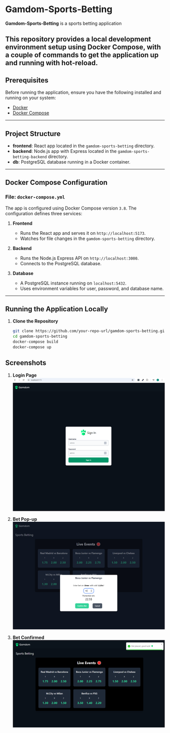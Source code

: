 # Gamdom-Sports-Betting

**Gamdom-Sports-Betting** is a sports betting application

This repository provides a local development environment setup using Docker Compose, with a couple of commands to get the application up and running with hot-reload.
---

## Prerequisites

Before running the application, ensure you have the following installed and running on your system:
- [Docker](https://www.docker.com/)
- [Docker Compose](https://docs.docker.com/compose/)

---

## Project Structure

- **frontend**: React app located in the `gamdom-sports-betting` directory.
- **backend**: Node.js app with Express located in the `gamdom-sports-betting-backend` directory.
- **db**: PostgreSQL database running in a Docker container.

---

## Docker Compose Configuration

### File: `docker-compose.yml`

The app is configured using Docker Compose version `3.8`. The configuration defines three services:

1. **Frontend**
    - Runs the React app and serves it on `http://localhost:5173`.
    - Watches for file changes in the `gamdom-sports-betting` directory.

2. **Backend**
    - Runs the Node.js Express API on `http://localhost:3000`.
    - Connects to the PostgreSQL database.

3. **Database**
    - A PostgreSQL instance running on `localhost:5432`.
    - Uses environment variables for user, password, and database name.

---

## Running the Application Locally

1. **Clone the Repository**
   ```bash
   git clone https://github.com/your-repo-url/gamdom-sports-betting.git
   cd gamdom-sports-betting
   docker-compose build
   docker-compose up
   ```
   
## Screenshots

1. **Login Page** 
![Screenshot](/images/img1.png)

2. **Bet Pop-up**
![Screenshot](images/img2.png)

3. **Bet Confirmed**
![Screenshot](images/img3.png)
